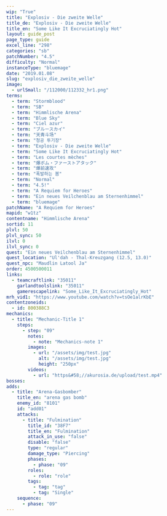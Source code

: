 ```yaml
---
wip: "True"
title: "Explosiv - Die zweite Welle"
title_de: "Explosiv - Die zweite Welle"
title_en: "Some Like It Excruciatingly Hot"
layout: guide_post
page_type: guide
excel_line: "298"
categories: "sb"
patchNumber: "4.5"
difficulty: "Normal"
instanceType: "bluemage"
date: "2019.01.08"
slug: "explosiv_die_zweite_welle"
image:
  - urlSmall: "/112000/112332_hr1.png"
terms:
  - term: "Stormblood"
  - term: "SB"
  - term: "Himmlische Arena"
  - term: "Blue Sky"
  - term: "Ciel azur"
  - term: "ブルースカイ"
  - term: "天青斗场"
  - term: "청공 투기장"
  - term: "Explosiv - Die zweite Welle"
  - term: "Some Like It Excruciatingly Hot"
  - term: "Les courtes mèches"
  - term: "爆ボム・ファーストアタック"
  - term: "爆前速攻"
  - term: "폭발하는 봄"
  - term: "Normal"
  - term: "4.5!"
  - term: "A Requiem for Heroes"
  - term: "Ein neues Veilchenblau am Sternenhimmel"
  - term: "bluemage"
patchName: "A Requiem for Heroes"
mapid: "w1tz"
contentname: "Himmlische Arena"
sortid: 11
plvl: 50
plvl_sync: 50
ilvl: 0
ilvl_sync: 0
quest: "Ein neues Veilchenblau am Sternenhimmel"
quest_location: "Ul'dah - Thal-Kreuzgang (12.5, 13.0)"
quest_npc: "Maudlin Latool Ja"
order: 4500500011
links:
  - teamcraftlink: "35011"
    garlandtoolslink: "35011"
    gamerescapelink: "Some_Like_It_Excruciatingly_Hot"
mrh_vid1: "https://www.youtube.com/watch?v=tsOe1alrKbE"
contentzoneids:
  - id: 800388C3
mechanics:
  - title: "Mechanic-Title 1"
    steps:
      - step: "09"
        notes:
          - note: "Mechanics-note 1"
        images:
          - url: "/assets/img/test.jpg"
            alt: "/assets/img/test.jpg"
            height: "250px"
        videos:
          - url: "https&#58;//akurosia.de/upload/test.mp4"
bosses:
adds:
  - title: "Arena-Gasbomber"
    title_en: "arena gas bomb"
    enemy_id: "8101"
    id: "add01"
    attacks:
      - title: "Fulmination"
        title_id: "38F7"
        title_en: "Fulmination"
        attack_in_use: "false"
        disable: "false"
        type: "regular"
        damage_type: "Piercing"
        phases:
          - phase: "09"
        roles:
          - role: "role"
        tags:
          - tag: "tag"
          - tag: "Single"
    sequence:
      - phase: "09"
---
```

